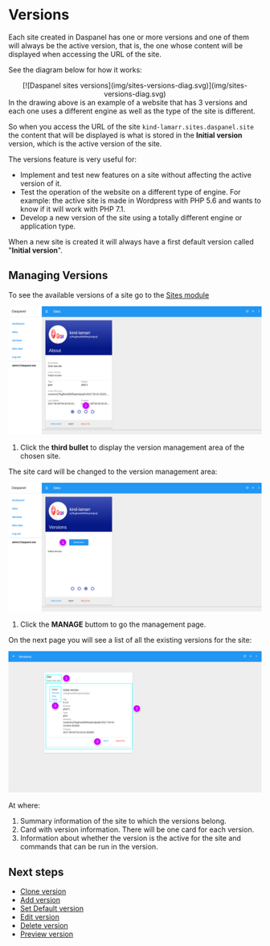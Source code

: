 # Versions

Each site created in Daspanel has one or more versions and one of them will 
always be the active version, that is, the one whose content will be displayed 
when accessing the URL of the site.

See the diagram below for how it works:

<center>
[![Daspanel sites versions](img/sites-versions-diag.svg)](img/sites-versions-diag.svg)
</center>
In the drawing above is an example of a website that has 3 versions and each 
one uses a different engine as well as the type of the site is different.

So when you access the URL of the site `kind-lamarr.sites.daspanel.site` the 
content that will be displayed is what is stored in the **Initial version** 
version, which is the active version of the site.

The versions feature is very useful for:

* Implement and test new features on a site without affecting the active version of it.
* Test the operation of the website on a different type of engine. For example: 
the active site is made in Wordpress with PHP 5.6 and wants to know if it will 
work with PHP 7.1.
* Develop a new version of the site using a totally different engine or application type.

When a new site is created it will always have a first default version called "**Initial version**".

## Managing Versions

To see the available versions of a site go to the [Sites module](http://admin.daspanel.site/sites/)

[![Daspanel site versions](img/site-versions.png)](img/site-versions.png)

1. Click the **third bullet** to display the version management area of the chosen site.

The site card will be changed to the version management area:

[![Daspanel site versions tab](img/site-versions-area.png)](img/site-versions-area.png)

1. Click the **MANAGE** buttom to go the management page.

On the next page you will see a list of all the existing versions for the site:

[![Daspanel site versions list](img/site-versions-list.png)](img/site-versions-list.png)

At where:

1. Summary information of the site to which the versions belong.
2. Card with version information. There will be one card for each version.
3. Information about whether the version is the active for the site and commands 
that can be run in the version.

## Next steps

* [Clone version](/help/sites/versions/clone)
* [Add version](/help/sites/versions/add)
* [Set Default version](/help/sites/versions/default)
* [Edit version](/help/sites/versions/edit)
* [Delete version](/help/sites/versions/delete)
* [Preview version](/help/sites/versions/preview)

